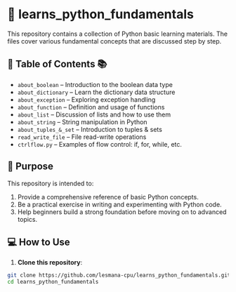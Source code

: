 # 📘 learns_python_fundamentals

This repository contains a collection of Python basic learning materials. The files cover various fundamental concepts that are discussed step by step.

## 🧭 Table of Contents 📚

- `about_boolean` – Introduction to the boolean data type
- `about_dictionary` – Learn the dictionary data structure
- `about_exception` – Exploring exception handling
- `about_function` – Definition and usage of functions
- `about_list` – Discussion of lists and how to use them
- `about_string` – String manipulation in Python
- `about_tuples_&_set` – Introduction to tuples & sets
- `read_write_file` – File read-write operations
- `ctrlflow.py` – Examples of flow control: if, for, while, etc.

## 🎯 Purpose

This repository is intended to:

1. Provide a comprehensive reference of basic Python concepts.
2. Be a practical exercise in writing and experimenting with Python code.
3. Help beginners build a strong foundation before moving on to advanced topics.

## 💻 How to Use

1. **Clone this repository**:
```bash
git clone https://github.com/lesmana-cpu/learns_python_fundamentals.git
cd learns_python_fundamentals
